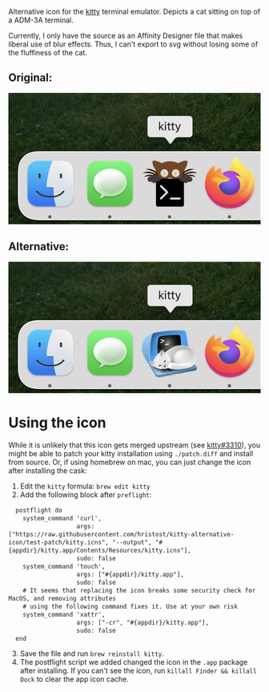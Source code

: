 Alternative icon for the [kitty](https://github.com/kovidgoyal/kitty) terminal
emulator. Depicts a cat sitting on top of a ADM-3A terminal.

Currently, I only have the source as an Affinity Designer file that makes
liberal use of blur effects. Thus, I can't export to svg without losing some of
the fluffiness of the cat.

## Original:

![Before](screenshot_old.png) 

## Alternative:

![After](screenshot_new.png)

# Using the icon

While it is unlikely that this icon gets merged upstream (see
[kitty#3310](https://github.com/kovidgoyal/kitty/issues/3310)), you might be able
to patch your kitty installation using `./patch.diff` and install from source.
Or, if using homebrew on mac, you can just change the icon after installing the
cask:

1. Edit the `kitty` formula: `brew edit kitty`
2. Add the following block after `preflight`:
  ```
    postflight do
      system_command 'curl',
                     args: ["https://raw.githubusercontent.com/hristost/kitty-alternative-icon/test-patch/kitty.icns", "--output", "#{appdir}/kitty.app/Contents/Resources/kitty.icns"],
                     sudo: false
      system_command 'touch',
                     args: ["#{appdir}/kitty.app"],
                     sudo: false
      # It seems that replacing the icon breaks some security check for MacOS, and removing attributes
      # using the following command fixes it. Use at your own risk
      system_command 'xattr',
                     args: ["-cr", "#{appdir}/kitty.app"],
                     sudo: false
    end
  ```
3. Save the file and run `brew reinstall kitty`.
4. The postflight script we added changed the icon in the `.app` package after
  installing. If you can't see the icon, run `killall Finder && killall Dock` to
  clear the app icon cache.
